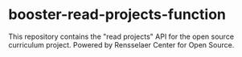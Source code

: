 # booster-read-projects-function
This repository contains the "read projects" API for the open source curriculum project. Powered by Rensselaer Center for Open Source.
